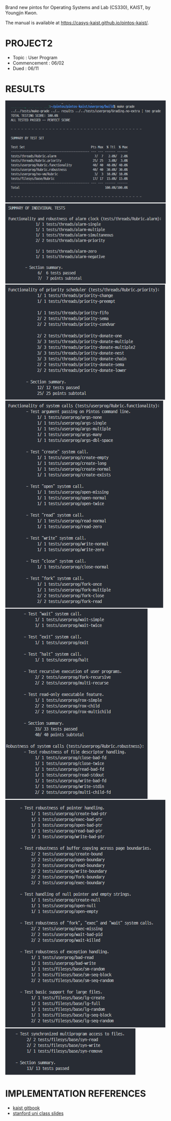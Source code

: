 Brand new pintos for Operating Systems and Lab (CS330), KAIST, by Youngjin Kwon.

The manual is available at https://casys-kaist.github.io/pintos-kaist/.

# PROJECT2

- Topic : User Program
- Commencement : 06/02
- Dued : 06/11

# RESULTS

![Alt text](image.png)
![Alt text](image-1.png)
![Alt text](image-2.png)
![Alt text](image-3.png)
![Alt text](image-4.png)
![Alt text](image-5.png)
![Alt text](image-6.png)

# IMPLEMENTATION REFERENCES

- [kaist gitbook](https://casys-kaist.github.io/pintos-kaist/)
- [stanford uni class slides](https://web.stanford.edu/class/cs140/projects/pintos/pintos_3.html#SEC32)
